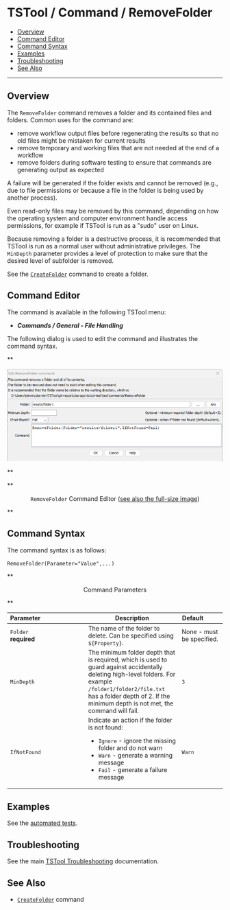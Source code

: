 # TSTool / Command / RemoveFolder #

*   [Overview](#overview)
*   [Command Editor](#command-editor)
*   [Command Syntax](#command-syntax)
*   [Examples](#examples)
*   [Troubleshooting](#troubleshooting)
*   [See Also](#see-also)

-------------------------

## Overview ##

The `RemoveFolder` command removes a folder and its contained files and folders.
Common uses for the command are:

*   remove workflow output files before regenerating the results so that no old files might be mistaken for current results
*   remove temporary and working files that are not needed at the end of a workflow
*   remove folders during software testing to ensure that commands are generating output as expected

A failure will be generated if the folder exists and cannot be removed (e.g., due to file permissions or because
a file in the folder is being used by another process).

Even read-only files may be removed by this command, depending on how the operating system and computer environment handle access permissions,
for example if TSTool is run as a "sudo" user on Linux.

Because removing a folder is a destructive process, it is recommended that TSTool is run as a normal user without administrative privileges.
The `MinDepth` parameter provides a level of protection to make sure that the desired level of subfolder is removed.

See the [`CreateFolder`](../CreateFolder/CreateFolder.md) command to create a folder.

## Command Editor ##

The command is available in the following TSTool menu:

*   ***Commands / General - File Handling***

The following dialog is used to edit the command and illustrates the command syntax.

**<p style="text-align: center;">
![RemoveFolder](RemoveFolder.png)
</p>**

**<p style="text-align: center;">
`RemoveFolder` Command Editor (<a href="../RemoveFolder.png">see also the full-size image</a>)
</p>**

## Command Syntax ##

The command syntax is as follows:

```text
RemoveFolder(Parameter="Value",...)
```
**<p style="text-align: center;">
Command Parameters
</p>**

|**Parameter**&nbsp;&nbsp;&nbsp;&nbsp;&nbsp;&nbsp;&nbsp;&nbsp;&nbsp;&nbsp;&nbsp;&nbsp;&nbsp;&nbsp;&nbsp;&nbsp;&nbsp;&nbsp;&nbsp;&nbsp;&nbsp;&nbsp;&nbsp;&nbsp;&nbsp;&nbsp; | **Description** | **Default**&nbsp;&nbsp;&nbsp;&nbsp;&nbsp;&nbsp;&nbsp;&nbsp;&nbsp;&nbsp; |
|--------------|-----------------|----------------- |
|`Folder`<br>**required**   | The name of the folder to delete.  Can be specified using `${Property}`. | None - must be specified. |
|`MinDepth` | The minimum folder depth that is required, which is used to guard against accidentally deleting high-level folders. For example `/folder1/folder2/file.txt` has a folder depth of 2. If the minimum depth is not met, the command will fail. | `3` |
|`IfNotFound`  | Indicate an action if the folder is not found:<ul><li>`Ignore` - ignore the missing folder and do not warn</li><li>`Warn` - generate a warning message</li><li>`Fail` - generate a failure message</li></ul> | `Warn` |

## Examples ##

See the [automated tests](https://github.com/OpenCDSS/cdss-app-tstool-test/tree/master/test/commands/RemoveFolder).

## Troubleshooting ##

See the main [TSTool Troubleshooting](../../troubleshooting/troubleshooting.md) documentation.

## See Also ##

*   [`CreateFolder`](../CreateFolder/CreateFolder.md) command
